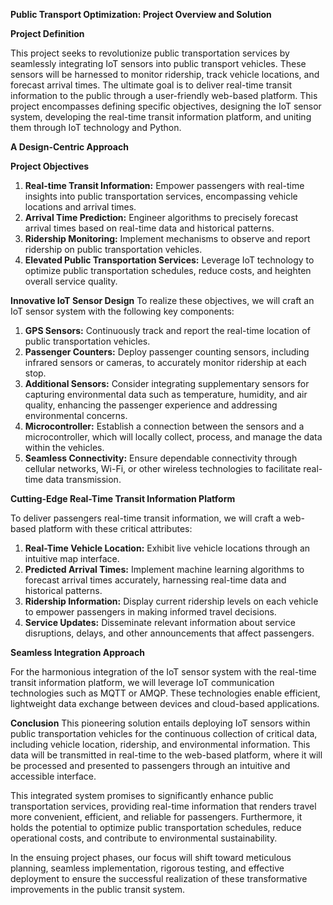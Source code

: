 

**Public Transport Optimization: Project Overview and Solution**

**Project Definition**

  This project seeks to revolutionize public transportation services by seamlessly integrating IoT sensors into public transport vehicles. These sensors will be harnessed to monitor ridership, track vehicle locations, and forecast arrival times. The ultimate goal is to deliver real-time transit information to the public through a user-friendly web-based platform. This project encompasses defining specific objectives, designing the IoT sensor system, developing the real-time transit information platform, and uniting them through IoT technology and Python.

**A Design-Centric Approach**

**Project Objectives**

1. **Real-time Transit Information:** Empower passengers with real-time insights into public transportation services, encompassing vehicle locations and arrival times.
1. **Arrival Time Prediction:** Engineer algorithms to precisely forecast arrival times based on real-time data and historical patterns.
1. **Ridership Monitoring:** Implement mechanisms to observe and report ridership on public transportation vehicles.
1. **Elevated Public Transportation Services:** Leverage IoT technology to optimize public transportation schedules, reduce costs, and heighten overall service quality.

**Innovative IoT Sensor Design** To realize these objectives, we will craft an IoT sensor system with the following key components:

1. **GPS Sensors:** Continuously track and report the real-time location of public transportation vehicles.
1. **Passenger Counters:** Deploy passenger counting sensors, including infrared sensors or cameras, to accurately monitor ridership at each stop.
1. **Additional Sensors:** Consider integrating supplementary sensors for capturing environmental data such as temperature, humidity, and air quality, enhancing the passenger experience and addressing environmental concerns.
1. **Microcontroller:** Establish a connection between the sensors and a microcontroller, which will locally collect, process, and manage the data within the vehicles.
1. **Seamless Connectivity:** Ensure dependable connectivity through cellular networks, Wi-Fi, or other wireless technologies to facilitate real-time data transmission.

**Cutting-Edge Real-Time Transit Information Platform**

  To deliver passengers real-time transit information, we will craft a web-based platform with these critical attributes:

1. **Real-Time Vehicle Location:** Exhibit live vehicle locations through an intuitive map interface.
1. **Predicted Arrival Times:** Implement machine learning algorithms to forecast arrival times accurately, harnessing real-time data and historical patterns.
1. **Ridership Information:** Display current ridership levels on each vehicle to empower passengers in making informed travel decisions.
1. **Service Updates:** Disseminate relevant information about service disruptions, delays, and other announcements that affect passengers.

**Seamless Integration Approach**

   For the harmonious integration of the IoT sensor system with the real-time transit information platform, we will leverage IoT communication technologies such as MQTT or AMQP. These technologies enable efficient, lightweight data exchange between devices and cloud-based applications.

**Conclusion** This pioneering solution entails deploying IoT sensors within public transportation vehicles for the continuous collection of critical data, including vehicle location, ridership, and environmental information. This data will be transmitted in real-time to the web-based platform, where it will be processed and presented to passengers through an intuitive and accessible interface.

This integrated system promises to significantly enhance public transportation services, providing real-time information that renders travel more convenient, efficient, and reliable for passengers. Furthermore, it holds the potential to optimize public transportation schedules, reduce operational costs, and contribute to environmental sustainability.

In the ensuing project phases, our focus will shift toward meticulous planning, seamless implementation, rigorous testing, and effective deployment to ensure the successful realization of these transformative improvements in the public transit system.
